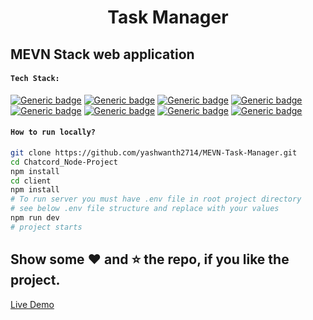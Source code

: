 <h1 align='center'>Task Manager</h1>

## MEVN Stack web application

#### `Tech Stack:`

[![Generic badge](https://img.shields.io/badge/Node.js-%3E%3D10-green)](https://shields.io/)  [![Generic badge](https://img.shields.io/badge/Express.js-%3E%3D4-blue)](https://shields.io/)  [![Generic badge](https://img.shields.io/badge/mongodb-%3E%3D3-teal)](https://shields.io/)  [![Generic badge](https://img.shields.io/badge/jsonwebtoken-%3E%3D8-strapdown)](https://shields.io/)  [![Generic badge](https://img.shields.io/badge/nodemailer-%3E%3D6-brown)](https://shields.io/)  [![Generic badge](https://img.shields.io/badge/cookie--parser-%3E%3D1-orange)](https://shields.io/)  [![Generic badge](https://img.shields.io/badge/bcryptjs-%3E%3D2-tomato)](https://shields.io/)  [![Generic badge](https://img.shields.io/badge/node--cron-%3E%3D2-yellow)](https://shields.io/)  


#### `How to run locally?`

``` bash
git clone https://github.com/yashwanth2714/MEVN-Task-Manager.git
cd Chatcord_Node-Project
npm install
cd client
npm install
# To run server you must have .env file in root project directory
# see below .env file structure and replace with your values
npm run dev
# project starts
```


## Show some :heart: and :star: the repo, if you like the project.

[Live Demo](https://yash-task-manager14.herokuapp.com/)
